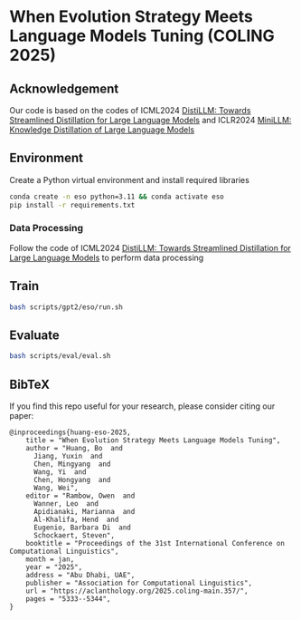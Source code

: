 # When Evolution Strategy Meets Language Models Tuning (COLING 2025)

## Acknowledgement
Our code is based on the codes of ICML2024 [DistiLLM: Towards Streamlined Distillation for Large Language Models](https://arxiv.org/abs/2402.03898) and ICLR2024 [MiniLLM: Knowledge Distillation of Large Language Models](https://arxiv.org/pdf/2306.08543.pdf) 

## Environment
Create a Python virtual environment and install required libraries
```bash
conda create -n eso python=3.11 && conda activate eso
pip install -r requirements.txt
```

### Data Processing
Follow the code of ICML2024 [DistiLLM: Towards Streamlined Distillation for Large Language Models](https://arxiv.org/abs/2402.03898) to perform data processing

## Train
```bash
bash scripts/gpt2/eso/run.sh
```

## Evaluate
```bash
bash scripts/eval/eval.sh
```

## BibTeX
If you find this repo useful for your research, please consider citing our paper:

```
@inproceedings{huang-eso-2025,
    title = "When Evolution Strategy Meets Language Models Tuning",
    author = "Huang, Bo  and
      Jiang, Yuxin  and
      Chen, Mingyang  and
      Wang, Yi  and
      Chen, Hongyang  and
      Wang, Wei",
    editor = "Rambow, Owen  and
      Wanner, Leo  and
      Apidianaki, Marianna  and
      Al-Khalifa, Hend  and
      Eugenio, Barbara Di  and
      Schockaert, Steven",
    booktitle = "Proceedings of the 31st International Conference on Computational Linguistics",
    month = jan,
    year = "2025",
    address = "Abu Dhabi, UAE",
    publisher = "Association for Computational Linguistics",
    url = "https://aclanthology.org/2025.coling-main.357/",
    pages = "5333--5344",
}
```

